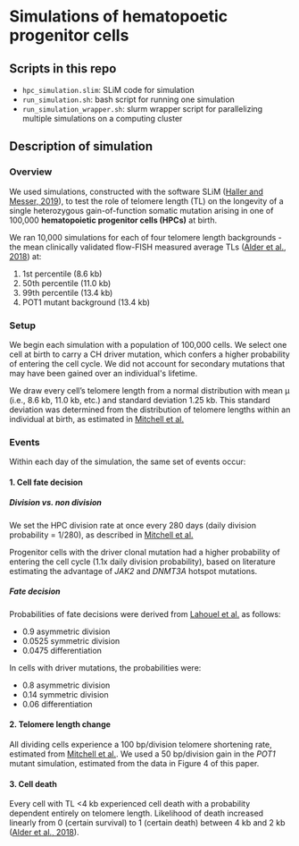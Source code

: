 # Simulations of hematopoetic progenitor cells

## Scripts in this repo

* `hpc_simulation.slim`: SLiM code for simulation
* `run_simulation.sh`: bash script for running one simulation
* `run_simulation_wrapper.sh`: slurm wrapper script for parallelizing multiple simulations on a computing cluster

## Description of simulation

### Overview

We used simulations, constructed with the software SLiM ([Haller and Messer, 2019](https://academic.oup.com/mbe/article/36/3/632/5229931)), to test the role of telomere length (TL) on the longevity of a single heterozygous gain-of-function somatic mutation arising in one of 100,000 **hematopoietic progenitor cells (HPCs)** at birth.

We ran 10,000 simulations for each of four telomere length backgrounds - the mean clinically validated flow-FISH measured average TLs ([Alder et al., 2018](https://www.pnas.org/doi/10.1073/pnas.1720427115)) at:

1. 1st percentile (8.6 kb)
2. 50th percentile (11.0 kb)
3. 99th percentile (13.4 kb)
4. POT1 mutant background (13.4 kb)

### Setup

We begin each simulation with a population of 100,000 cells. We select one cell at birth to carry a CH driver mutation, which confers a higher probability of entering the cell cycle. We did not account for secondary mutations that may have been gained over an individual's lifetime.

We draw every cell’s telomere length from a normal distribution with mean μ (i.e., 8.6 kb, 11.0 kb, etc.) and standard deviation 1.25 kb. This standard deviation was determined from the distribution of telomere lengths within an individual at birth, as estimated in [Mitchell et al.](https://www.nature.com/articles/s41586-022-04786-y)

### Events

Within each day of the simulation, the same set of events occur:

#### 1. Cell fate decision

##### Division vs. non division

We set the HPC division rate at once every 280 days (daily division probability = 1/280), as described in [Mitchell et al.](https://www.nature.com/articles/s41586-022-04786-y)

Progenitor cells with the driver clonal mutation had a higher probability of entering the cell cycle (1.1x daily division probability), based on literature estimating the advantage of _JAK2_ and _DNMT3A_ hotspot mutations.

##### Fate decision

Probabilities of fate decisions were derived from [Lahouel et al.](https://www.pnas.org/doi/10.1073/pnas.1914589117) as follows:

* 0.9 asymmetric division
* 0.0525 symmetric division
* 0.0475 differentiation

In cells with driver mutations, the probabilities were:

* 0.8 asymmetric division
* 0.14 symmetric division
* 0.06 differentiation

#### 2. Telomere length change

All dividing cells experience a 100 bp/division telomere shortening rate, estimated from [Mitchell et al.](https://www.nature.com/articles/s41586-022-04786-y). We used a 50 bp/division gain in the _POT1_ mutant simulation, estimated from the data in Figure 4 of this paper.

#### 3. Cell death

Every cell with TL <4 kb experienced cell death with a probability dependent entirely on telomere length. Likelihood of death increased linearly from 0 (certain survival) to 1 (certain death) between 4 kb and 2 kb ([Alder et al., 2018](https://www.pnas.org/doi/10.1073/pnas.1720427115)).
